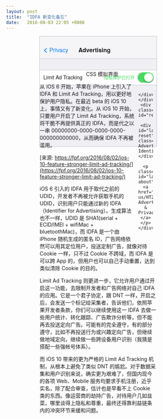 ```yaml
---
layout: post
title:  "IDFA 新变化备忘"
date:   2016-08-03 22:05 +0800
---
```


<div id="forfun">
    <div class="label" id="header">
        <div id="label-nav" class="blue"><b style="font-size:20px;">&lt;</b> Privacy</div>
        <div id="label-ad">Advertising</div>
        <!--<span id="label-ad">Advertising</span>-->
    </div>
    <div class="label" id="limit">
        <div id="label-title">Limit Ad Tracking</div>
        <div id="toggles">
            <input type="checkbox" name="checkbox1" id="checkbox1" class="ios-toggle" checked/>
            <label for="checkbox1" class="checkbox-label" data-off="隐私保护已关闭" data-on="隐私保护已打开"></label>
    
        </div>
    </div>
    <div class="label" id="reset">
        <div id="label-reset" class="blue">Reset Advertising Identifier...</div>
        <p class="blue" id="label-about"><a href="https://support.apple.com/en-us/HT205223">About Advertising & Privacy...</a></p>
    </div>

</div>

<style>

    .checkbox-label,*:before,*:after {
        box-sizing:border-box;
        margin:0;
        padding:0;
        /*transition*/
        -webkit-transition:.25s ease-in-out;
           -moz-transition:.25s ease-in-out;
             -o-transition:.25s ease-in-out;
                transition:.25s ease-in-out;
        outline:none;
        font-family:'Lantinghei SC','Helvetica Neue',helvetica,arial,verdana,sans-serif;
        line-height: 1em;
        letter-spacing: 0;
    }
     
    #toggles{
        float: right;
        width:40px;
        margin:8px 10px;
        text-align:center;
    }
    .ios-toggle,.ios-toggle:active{
        position:absolute;
        top:-5000px;
        height:0;
        width:0;
        opacity:0;
        border:none;
        outline:none;
    }
    
    .checkbox-label{
        display:block;
        position:relative;
        padding:10px;
        font-size:12px;
        width:100%;
        height:24px;
        /*border-radius*/
        -webkit-border-radius:18px;
           -moz-border-radius:18px;
                border-radius:18px;
        background:#f8f8f8;
        cursor:pointer;
    }
    .checkbox-label:before{
        content:'';
        display:block;
        position:absolute;
        z-index:1;
        text-indent:40px;
        height:24px;
        width:24px;
        /*border-radius*/
        -webkit-border-radius:100%;
           -moz-border-radius:100%;
                border-radius:100%;
        top:0px;
        left:0px;
        right:auto;
        text-align: right;
        background:white;
        /*box-shadow*/
        -webkit-box-shadow:0 3px 3px rgba(0,0,0,.2),0 0 0 2px #dddddd;
           -moz-box-shadow:0 3px 3px rgba(0,0,0,.2),0 0 0 2px #dddddd;
                box-shadow:0 3px 3px rgba(0,0,0,.2),0 0 0 2px #dddddd;
    }
    .checkbox-label:after{
        content:attr(data-off);
        display:block;
        position:absolute;
        z-index:0;
        top:0;
        left:-300px;
        padding:6px 10px;
        height:100%;
        width:300px;
        text-align:right;
        color:#bfbfbf;
        white-space:nowrap;
    }
    .ios-toggle:checked + .checkbox-label{
        /*box-shadow*/
        -webkit-box-shadow:inset 0 0 0 20px rgba(68,219,94,1),0 0 0 2px rgba(68,219,94,1);
           -moz-box-shadow:inset 0 0 0 20px rgba(68,219,94,1),0 0 0 2px rgba(68,219,94,1);
                box-shadow:inset 0 0 0 20px rgba(68,219,94,1),0 0 0 2px rgba(68,219,94,1);
    }
    .ios-toggle:checked + .checkbox-label:before{
        left:calc(100% - 24px);
        /*box-shadow*/
        -webkit-box-shadow:0 0 0 2px transparent,0 3px 3px rgba(0,0,0,.3);
           -moz-box-shadow:0 0 0 2px transparent,0 3px 3px rgba(0,0,0,.3);
                box-shadow:0 0 0 2px transparent,0 3px 3px rgba(0,0,0,.3);
    }
    .ios-toggle:checked + .checkbox-label:after{
        content:attr(data-on);
        left:-104px;
        text-align:right;
        position:absolute;
        width:104px;
    }
    /* GREEN CHECKBOX */
    
    #checkbox1 + .checkbox-label{
    /*box-shadow*/
    -webkit-box-shadow:inset 0 0 0 0px rgba(68,219,94,1),0 0 0 2px #dddddd;
       -moz-box-shadow:inset 0 0 0 0px rgba(68,219,94,1),0 0 0 2px #dddddd;
            box-shadow:inset 0 0 0 0px rgba(68,219,94,1),0 0 0 2px #dddddd;
    }
    #checkbox1:checked + .checkbox-label{
        /*box-shadow*/
        -webkit-box-shadow:inset 0 0 0 18px rgba(68,219,94,1),0 0 0 2px rgba(68,219,94,1);
           -moz-box-shadow:inset 0 0 0 18px rgba(68,219,94,1),0 0 0 2px rgba(68,219,94,1);
                box-shadow:inset 0 0 0 18px rgba(68,219,94,1),0 0 0 2px rgba(68,219,94,1);
    }
    #checkbox1:checked + .checkbox-label:after{
        color:rgba(68,219,94,1);
    }
    
    #forfun {
        background: #efeff4;
        height: 300px;
        width: 320px;
        margin: 15px auto;
        border: 1px solid #c3c2c7;
        padding: 0;
    }
    .label {
        background: #fff;
        height: 40px;
        margin: 30px 0;
        border-top: 1px solid #c3c2c7;
        border-bottom: 1px solid #c3c2c7;
    }
    #label-title {
        float: left;
    }
    
    #label-ad,
    #label-title,
    #label-nav,
    #label-reset,
    #label-about {
        padding: 0 10px;
        margin-top: 12px;
        font-size: 14px;
        font-family:'Helvetica Neue',helvetica,arial,verdana,sans-serif;
        line-height: 1em;
        letter-spacing: 0;
    }
    #label-about {
        font-size: 11px;
        margin-top: 25px;
    }
    #label-ad {
        font-size: 16px;
        font-weight: bold;
        text-align: left;
        padding-top: 29px;
        margin: 0;
    }
    #label-nav {
        font-size: 16px;
        padding-top: 15px;
        float: left;
        width: 86px;
        display: inline-block;
    }
    
    #header {
        background: #f5f5f7;
        margin: 0;
        border-top: none;
        height: 60px;
        width: 320px;
    }
    
    .blue {
        color: #167efb;
    }

</style>

<figcaption>CSS 模拟界面</figcaption>

从 iOS 6 开始，苹果在 iPhone 上引入了 IDFA 和 Limit Ad Tracking，用以更好地保护用户隐私。在最近 beta 的 iOS 10 上，事情又有了新变化。从 iOS 10 开始，只要用户开启了 Limit Ad Tracking，系统将干脆不再提供真正的 IDFA，而是代之以一串 00000000-0000-0000-0000-000000000000，从而确保 IDFA 不再被滥用。

[来源: https://fpf.org/2016/08/02/ios-10-feature-stronger-limit-ad-tracking/](https://fpf.org/2016/08/02/ios-10-feature-stronger-limit-ad-tracking/)

iOS 6 引入的 IDFA 用于取代之前的 UDID，开发者不再被允许获取手机的 UDID，识别用户只能通过新的 IDFA（Identifier for Advertising）。生成算法也不一样，UDID 是 SHA1(serial + ECID/IMEI + wifiMac + bluetoothMac)，而 IDFA 是一个由 iPhone 随机生成的匿名 ID，广告网络依然可以用其定位用户，投送定制广告，就像对待 Cookie 一样，只不过 Cookie 不跨域，而 IDFA 是可以跨 App 的，但用户也可以自己手动重置，达到类似清除 Cookie 的目的。

Limit Ad Tracking 则更进一步，它允许用户通过开启这一功能，去限制开发者和广告网络对自己 IDFA 的应用。它是一个君子协定，跟 DNT 一样，开启之后，会发送一个标记给采集者，告诉他们，依照苹果开发者条款，你们可以继续使用这一 IDFA 去做一些用户统计、转化跟踪、广告欺诈分析等，但不能再去投送定向广告。可能有的完全遵守，有的部分遵守，比如不再投送行为或兴趣定向广告，但继续做地域定向，继续做一些跨设备用户识别（我猜是搭配一些强帐号体系）。

而 iOS 10 带来的更为严格的 Limit Ad Tracking 机制，从根本上避免了类似 DNT 的尴尬。对于数据采集和用户识别来说，确实更为艰难了，但国内现今的各项 Web、Mobile 服务均要求手机注册，近乎实名，除了配合审查，估计也是早看不上 Cookie 类的东西。像运营商的劫持广告，对待用户几如韭菜，哪里谈得上隐私和尊重，最终还得靠利益链条内的冲突环节来缓和问题。
